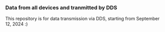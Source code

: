 ### Data from all devices and tranmitted by DDS
This repository is for data transmission via DDS, starting from September 12, 2024 :)
